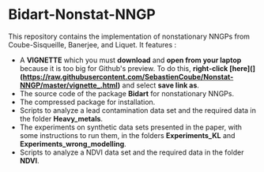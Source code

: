 # Bidart-Nonstat-NNGP

This repository contains the implementation of nonstationary NNGPs from Coube-Sisqueille, Banerjee, and Liquet. It features : 

* A **VIGNETTE** which you must **download** and **open from your laptop** because it is too big for Github's preview. To do this, **right-click [here](](https://raw.githubusercontent.com/SebastienCoube/Nonstat-NNGP/master/vignette_.html)** and select **save link as**. 
* The source code of the package **Bidart** for nonstationary NNGPs.
* The compressed package for installation.
* Scripts to analyze a lead contamination data set and the required data in the folder **Heavy_metals**.
* The experiments on synthetic data sets presented in the paper, with some instructions to run them, in the folders **Experiments_KL** and **Experiments_wrong_modelling**.
* Scripts to analyze a NDVI data set and the required data in the folder **NDVI**.
 
